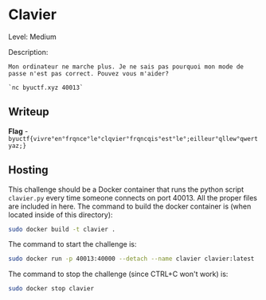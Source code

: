 # Clavier
Level: Medium

Description:
```
Mon ordinateur ne marche plus. Je ne sais pas pourquoi mon mode de passe n'est pas correct. Pouvez vous m'aider?

`nc byuctf.xyz 40013`
```

## Writeup
**Flag** - `byuctf{vivre°en°frqnce°le°clqvier°frqncqis°est°le°;eilleur°qllew°qwertyaz;}`

## Hosting
This challenge should be a Docker container that runs the python script `clavier.py` every time someone connects on port 40013. All the proper files are included in here. The command to build the docker container is (when located inside of this directory):

```bash
sudo docker build -t clavier .
```

The command to start the challenge is:

```bash
sudo docker run -p 40013:40000 --detach --name clavier clavier:latest
```

The command to stop the challenge (since CTRL+C won't work) is:

```bash
sudo docker stop clavier
```